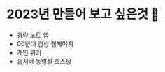 # 2023년 만들어 보고 싶은것 🔭
- 경량 노트 앱
- 00년대 감성 웹페이지
- 개인 위키
- 홈서버 동영상 호스팅











<!--
**Starcandy320/Starcandy320** is a ✨ _special_ ✨ repository because its `README.md` (this file) appears on your GitHub profile.

Here are some ideas to get you started:

- 🔭 I’m currently working on ...
- 🌱 I’m currently learning ...
- 👯 I’m looking to collaborate on ...
- 🤔 I’m looking for help with ...
- 💬 Ask me about ...
- 📫 How to reach me: ...
- 😄 Pronouns: ...
- ⚡ Fun fact: ...
-->
